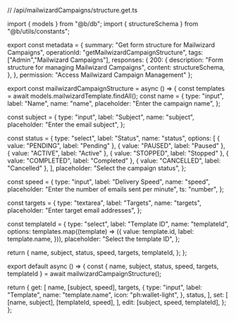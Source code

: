 // /api/mailwizardCampaigns/structure.get.ts

import { models } from "@b/db";
import { structureSchema } from "@b/utils/constants";

export const metadata = {
  summary: "Get form structure for Mailwizard Campaigns",
  operationId: "getMailwizardCampaignStructure",
  tags: ["Admin","Mailwizard Campaigns"],
  responses: {
    200: {
      description: "Form structure for managing Mailwizard Campaigns",
      content: structureSchema,
    },
  },
  permission: "Access Mailwizard Campaign Management"
};

export const mailwizardCampaignStructure = async () => {
  const templates = await models.mailwizardTemplate.findAll();
  const name = {
    type: "input",
    label: "Name",
    name: "name",
    placeholder: "Enter the campaign name",
  };

  const subject = {
    type: "input",
    label: "Subject",
    name: "subject",
    placeholder: "Enter the email subject",
  };

  const status = {
    type: "select",
    label: "Status",
    name: "status",
    options: [
      { value: "PENDING", label: "Pending" },
      { value: "PAUSED", label: "Paused" },
      { value: "ACTIVE", label: "Active" },
      { value: "STOPPED", label: "Stopped" },
      { value: "COMPLETED", label: "Completed" },
      { value: "CANCELLED", label: "Cancelled" },
    ],
    placeholder: "Select the campaign status",
  };

  const speed = {
    type: "input",
    label: "Delivery Speed",
    name: "speed",
    placeholder: "Enter the number of emails sent per minute",
    ts: "number",
  };

  const targets = {
    type: "textarea",
    label: "Targets",
    name: "targets",
    placeholder: "Enter target email addresses",
  };

  const templateId = {
    type: "select",
    label: "Template ID",
    name: "templateId",
    options: templates.map((template) => ({
      value: template.id,
      label: template.name,
    })),
    placeholder: "Select the template ID",
  };

  return {
    name,
    subject,
    status,
    speed,
    targets,
    templateId,
  };
};

export default async () => {
  const { name, subject, status, speed, targets, templateId } =
    await mailwizardCampaignStructure();

  return {
    get: [
      name,
      [subject, speed],
      targets,
      {
        type: "input",
        label: "Template",
        name: "template.name",
        icon: "ph:wallet-light",
      },
      status,
    ],
    set: [
      [name, subject],
      [templateId, speed],
    ],
    edit: [subject, speed, templateId],
  };
};
